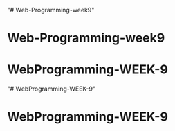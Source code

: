 "# Web-Programming-week9" 
# Web-Programming-week9
# WebProgramming-WEEK-9
"# WebProgramming-WEEK-9" 
# WebProgramming-WEEK-9
